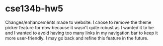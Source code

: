 # cse134b-hw5

Changes/enhancements made to website:
I chose to remove the theme picker feature for now because it wasn't quite robust as I wanted it to be and I wanted to avoid having too many links in my navigation bar to keep it more user-friendly. I may go back and refine this feature in the future. 